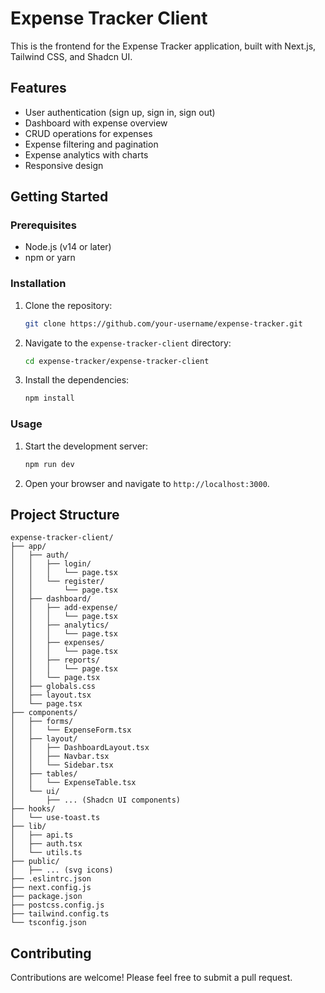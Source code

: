 # Expense Tracker Client

This is the frontend for the Expense Tracker application, built with Next.js, Tailwind CSS, and Shadcn UI.

## Features

- User authentication (sign up, sign in, sign out)
- Dashboard with expense overview
- CRUD operations for expenses
- Expense filtering and pagination
- Expense analytics with charts
- Responsive design

## Getting Started

### Prerequisites

- Node.js (v14 or later)
- npm or yarn

### Installation

1. Clone the repository:
   ```bash
   git clone https://github.com/your-username/expense-tracker.git
   ```
2. Navigate to the `expense-tracker-client` directory:
   ```bash
   cd expense-tracker/expense-tracker-client
   ```
3. Install the dependencies:
   ```bash
   npm install
   ```

### Usage

1. Start the development server:
   ```bash
   npm run dev
   ```
2. Open your browser and navigate to `http://localhost:3000`.

## Project Structure

```
expense-tracker-client/
├── app/
│   ├── auth/
│   │   ├── login/
│   │   │   └── page.tsx
│   │   └── register/
│   │       └── page.tsx
│   ├── dashboard/
│   │   ├── add-expense/
│   │   │   └── page.tsx
│   │   ├── analytics/
│   │   │   └── page.tsx
│   │   ├── expenses/
│   │   │   └── page.tsx
│   │   ├── reports/
│   │   │   └── page.tsx
│   │   └── page.tsx
│   ├── globals.css
│   ├── layout.tsx
│   └── page.tsx
├── components/
│   ├── forms/
│   │   └── ExpenseForm.tsx
│   ├── layout/
│   │   ├── DashboardLayout.tsx
│   │   ├── Navbar.tsx
│   │   └── Sidebar.tsx
│   ├── tables/
│   │   └── ExpenseTable.tsx
│   └── ui/
│       ├── ... (Shadcn UI components)
├── hooks/
│   └── use-toast.ts
├── lib/
│   ├── api.ts
│   ├── auth.tsx
│   └── utils.ts
├── public/
│   ├── ... (svg icons)
├── .eslintrc.json
├── next.config.js
├── package.json
├── postcss.config.js
├── tailwind.config.ts
└── tsconfig.json
```

## Contributing

Contributions are welcome! Please feel free to submit a pull request.